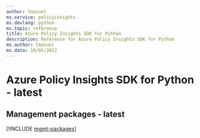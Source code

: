 ```yaml
---
author: lmazuel
ms.service: policyinsights
ms.devlang: python
ms.topic: reference
title: Azure Policy Insights SDK for Python
description: Reference for Azure Policy Insights SDK for Python
ms.author: lmazuel
ms.data: 10/05/2022
---
```

# Azure Policy Insights SDK for Python - latest

## Management packages - latest
[!INCLUDE [mgmt-packages](policy-insights-mgmt-index.md)]